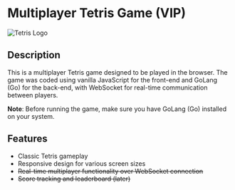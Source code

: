 # Multiplayer Tetris Game (VIP)

![Tetris Logo](https://static.wikia.nocookie.net/tetrisconcept/images/5/51/T_Tetromino0.png/revision/latest?cb=20201205152323)

## Description

This is a multiplayer Tetris game designed to be played in the browser. The game was coded using vanilla JavaScript for the front-end and GoLang (Go) for the back-end, with WebSocket for real-time communication between players.

**Note**: Before running the game, make sure you have GoLang (Go) installed on your system.

## Features

- Classic Tetris gameplay
- Responsive design for various screen sizes
- ~~Real-time multiplayer functionality over WebSocket connection~~
- ~~Score tracking and leaderboard (later)~~
